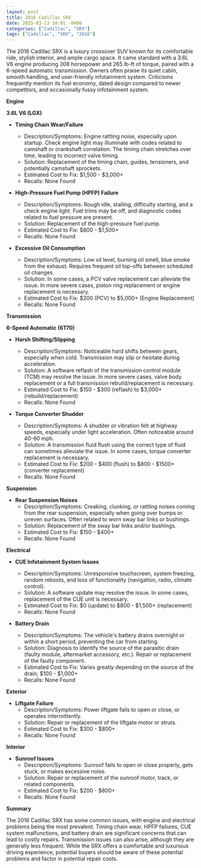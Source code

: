 ```yaml
---
layout: post
title: 2016 Cadillac SRX
date: 2025-03-13 10:01 -0400
categories: ["Cadillac", "SRX"]
tags: ["Cadillac", "SRX", "2016"]
---
```

The 2016 Cadillac SRX is a luxury crossover SUV known for its comfortable ride, stylish interior, and ample cargo space. It came standard with a 3.6L V6 engine producing 308 horsepower and 265 lb-ft of torque, paired with a 6-speed automatic transmission. Owners often praise its quiet cabin, smooth handling, and user-friendly infotainment system. Criticisms frequently mention its fuel economy, dated design compared to newer competitors, and occasionally fussy infotainment system.

**Engine**

**3.6L V6 (LGX)**

*   **Timing Chain Wear/Failure**
    *   Description/Symptoms: Engine rattling noise, especially upon startup. Check engine light may illuminate with codes related to camshaft or crankshaft correlation. The timing chain stretches over time, leading to incorrect valve timing.
    *   Solution: Replacement of the timing chain, guides, tensioners, and potentially camshaft sprockets.
    *   Estimated Cost to Fix: $1,500 - $3,000+
    *   Recalls: None Found

*   **High-Pressure Fuel Pump (HPFP) Failure**
    *   Description/Symptoms: Rough idle, stalling, difficulty starting, and a check engine light. Fuel trims may be off, and diagnostic codes related to fuel pressure are present.
    *   Solution: Replacement of the high-pressure fuel pump.
    *   Estimated Cost to Fix: $800 - $1,500+
    *   Recalls: None Found

*   **Excessive Oil Consumption**
    *   Description/Symptoms: Low oil level, burning oil smell, blue smoke from the exhaust. Requires frequent oil top-offs between scheduled oil changes.
    *   Solution: In some cases, a PCV valve replacement can alleviate the issue. In more severe cases, piston ring replacement or engine replacement is necessary.
    *   Estimated Cost to Fix: $200 (PCV) to $5,000+ (Engine Replacement)
    *   Recalls: None Found

**Transmission**

**6-Speed Automatic (6T70)**

*   **Harsh Shifting/Slipping**
    *   Description/Symptoms: Noticeable hard shifts between gears, especially when cold. Transmission may slip or hesitate during acceleration.
    *   Solution: A software reflash of the transmission control module (TCM) may resolve the issue. In more severe cases, valve body replacement or a full transmission rebuild/replacement is necessary.
    *   Estimated Cost to Fix: $150 - $300 (reflash) to $3,000+ (rebuild/replacement)
    *   Recalls: None Found

*   **Torque Converter Shudder**
    *   Description/Symptoms: A shudder or vibration felt at highway speeds, especially under light acceleration. Often noticeable around 40-60 mph.
    *   Solution: A transmission fluid flush using the correct type of fluid can sometimes alleviate the issue. In some cases, torque converter replacement is necessary.
    *   Estimated Cost to Fix: $200 - $400 (flush) to $800 - $1500+ (converter replacement)
    *   Recalls: None Found

**Suspension**

*   **Rear Suspension Noises**
    *   Description/Symptoms: Creaking, clunking, or rattling noises coming from the rear suspension, especially when going over bumps or uneven surfaces. Often related to worn sway bar links or bushings.
    *   Solution: Replacement of the sway bar links and/or bushings.
    *   Estimated Cost to Fix: $150 - $400+
    *   Recalls: None Found

**Electrical**

*   **CUE Infotainment System Issues**
    *   Description/Symptoms: Unresponsive touchscreen, system freezing, random reboots, and loss of functionality (navigation, radio, climate control).
    *   Solution: A software update may resolve the issue. In some cases, replacement of the CUE unit is necessary.
    *   Estimated Cost to Fix: $0 (update) to $800 - $1,500+ (replacement)
    *   Recalls: None Found

*   **Battery Drain**
    *   Description/Symptoms: The vehicle's battery drains overnight or within a short period, preventing the car from starting.
    *   Solution: Diagnosis to identify the source of the parasitic drain (faulty module, aftermarket accessory, etc.). Repair or replacement of the faulty component.
    *   Estimated Cost to Fix: Varies greatly depending on the source of the drain; $100 - $1,000+
    *   Recalls: None Found

**Exterior**

*   **Liftgate Failure**
    *   Description/Symptoms: Power liftgate fails to open or close, or operates intermittently.
    *   Solution: Repair or replacement of the liftgate motor or struts.
    *   Estimated Cost to Fix: $300 - $800+
    *   Recalls: None Found

**Interior**

*   **Sunroof Issues**
    *   Description/Symptoms: Sunroof fails to open or close properly, gets stuck, or makes excessive noise.
    *   Solution: Repair or replacement of the sunroof motor, track, or related components.
    *   Estimated Cost to Fix: $200 - $800+
    *   Recalls: None Found

**Summary**

The 2016 Cadillac SRX has some common issues, with engine and electrical problems being the most prevalent. Timing chain wear, HPFP failures, CUE system malfunctions, and battery drain are significant concerns that can lead to costly repairs. Transmission issues can also arise, although they are generally less frequent. While the SRX offers a comfortable and luxurious driving experience, potential buyers should be aware of these potential problems and factor in potential repair costs.


